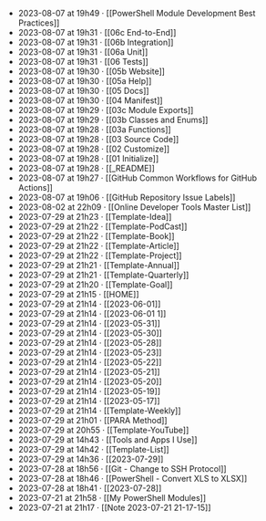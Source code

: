- 2023-08-07 at 19h49 · [[PowerShell Module Development Best Practices]]
- 2023-08-07 at 19h31 · [[06c End-to-End]]
- 2023-08-07 at 19h31 · [[06b Integration]]
- 2023-08-07 at 19h31 · [[06a Unit]]
- 2023-08-07 at 19h31 · [[06 Tests]]
- 2023-08-07 at 19h30 · [[05b Website]]
- 2023-08-07 at 19h30 · [[05a Help]]
- 2023-08-07 at 19h30 · [[05 Docs]]
- 2023-08-07 at 19h30 · [[04 Manifest]]
- 2023-08-07 at 19h29 · [[03c Module Exports]]
- 2023-08-07 at 19h29 · [[03b Classes and Enums]]
- 2023-08-07 at 19h28 · [[03a Functions]]
- 2023-08-07 at 19h28 · [[03 Source Code]]
- 2023-08-07 at 19h28 · [[02 Customize]]
- 2023-08-07 at 19h28 · [[01 Initialize]]
- 2023-08-07 at 19h28 · [[_README]]
- 2023-08-07 at 19h27 · [[GitHub Common Workflows for GitHub Actions]]
- 2023-08-07 at 19h06 · [[GitHub Repository Issue Labels]]
- 2023-08-02 at 22h09 · [[Online Developer Tools Master List]]
- 2023-07-29 at 21h23 · [[Template-Idea]]
- 2023-07-29 at 21h22 · [[Template-PodCast]]
- 2023-07-29 at 21h22 · [[Template-Book]]
- 2023-07-29 at 21h22 · [[Template-Article]]
- 2023-07-29 at 21h22 · [[Template-Project]]
- 2023-07-29 at 21h21 · [[Template-Annual]]
- 2023-07-29 at 21h21 · [[Template-Quarterly]]
- 2023-07-29 at 21h20 · [[Template-Goal]]
- 2023-07-29 at 21h15 · [[HOME]]
- 2023-07-29 at 21h14 · [[2023-06-01]]
- 2023-07-29 at 21h14 · [[2023-06-01 1]]
- 2023-07-29 at 21h14 · [[2023-05-31]]
- 2023-07-29 at 21h14 · [[2023-05-30]]
- 2023-07-29 at 21h14 · [[2023-05-28]]
- 2023-07-29 at 21h14 · [[2023-05-23]]
- 2023-07-29 at 21h14 · [[2023-05-22]]
- 2023-07-29 at 21h14 · [[2023-05-21]]
- 2023-07-29 at 21h14 · [[2023-05-20]]
- 2023-07-29 at 21h14 · [[2023-05-19]]
- 2023-07-29 at 21h14 · [[2023-05-17]]
- 2023-07-29 at 21h14 · [[Template-Weekly]]
- 2023-07-29 at 21h01 · [[PARA Method]]
- 2023-07-29 at 20h55 · [[Template-YouTube]]
- 2023-07-29 at 14h43 · [[Tools and Apps I Use]]
- 2023-07-29 at 14h42 · [[Template-List]]
- 2023-07-29 at 14h36 · [[2023-07-29]]
- 2023-07-28 at 18h56 · [[Git - Change to SSH Protocol]]
- 2023-07-28 at 18h46 · [[PowerShell - Convert XLS to XLSX]]
- 2023-07-28 at 18h41 · [[2023-07-28]]
- 2023-07-21 at 21h58 · [[My PowerShell Modules]]
- 2023-07-21 at 21h17 · [[Note 2023-07-21 21-17-15]]
